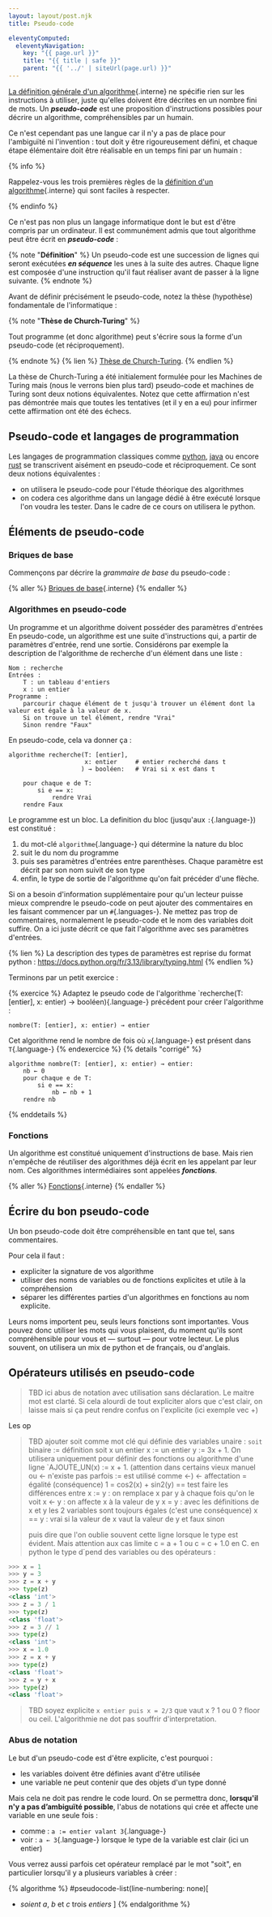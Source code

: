 ```yaml
---
layout: layout/post.njk
title: Pseudo-code

eleventyComputed:
  eleventyNavigation:
    key: "{{ page.url }}"
    title: "{{ title | safe }}"
    parent: "{{ '../' | siteUrl(page.url) }}"
---
```


[La définition générale d'un algorithme](../bases-théoriques/définition){.interne} ne spécifie rien sur les instructions à utiliser, juste qu'elles doivent être décrites en un nombre fini de mots. Un **_pseudo-code_** est une proposition d'instructions possibles pour décrire un algorithme, compréhensibles par un humain.

Ce n'est cependant pas une langue car il n'y a pas de place pour l'ambiguïté ni l'invention : tout doit y être rigoureusement défini, et chaque étape élémentaire doit être réalisable en un temps fini par un humain :

{% info %}

Rappelez-vous les trois premières règles de la [définition d'un algorithme](../bases-théoriques/définition/#règles-générales){.interne} qui sont faciles à respecter.

{% endinfo %}

Ce n'est pas non plus un langage informatique dont le but est d'être compris par un ordinateur. Il est communément admis que tout algorithme peut être écrit en **_pseudo-code_** :

<span id="règles"></span>
{% note "**Définition**" %}
Un pseudo-code est une succession de lignes qui seront exécutées **_en séquence_** les unes à la suite des autres. Chaque ligne est composée d'une instruction qu'il faut réaliser avant de passer à la ligne suivante.
{% endnote %}

Avant de définir précisément le pseudo-code, notez la thèse (hypothèse) fondamentale de l'informatique :

{% note "**Thèse de Church-Turing**" %}

Tout programme (et donc algorithme) peut s'écrire sous la forme d'un pseudo-code (et réciproquement).

{% endnote %}
{% lien %}
[Thèse de Church-Turing](https://fr.wikipedia.org/wiki/Th%C3%A8se_de_Church).
{% endlien %}

La thèse de Church-Turing a été initialement formulée pour les Machines de Turing mais (nous le verrons bien plus tard) pseudo-code et machines de Turing sont deux notions équivalentes. Notez que cette affirmation n'est pas démontrée mais que toutes les tentatives (et il y en a eu) pour infirmer cette affirmation ont été des échecs.

## Pseudo-code et langages de programmation

Les langages de programmation classiques comme [python](https://www.python.org/), [java](https://www.java.com/fr/) ou encore [rust](https://www.rust-lang.org/fr) se transcrivent aisément en pseudo-code et réciproquement. Ce sont deux notions équivalentes :

- on utilisera le pseudo-code pour l'étude théorique des algorithmes
- on codera ces algorithme dans un langage dédié à être exécuté lorsque l'on voudra les tester. Dans le cadre de ce cours on utilisera le python.

## Éléments de pseudo-code

### Briques de base

Commençons par décrire la _grammaire de base_ du pseudo-code :

{% aller %}
[Briques de base](briques-de-base){.interne}
{% endaller %}

### Algorithmes en pseudo-code

Un programme et un algorithme doivent posséder des paramètres d'entrées
En pseudo-code, un algorithme est une suite d'instructions qui, a partir de paramètres d'entrée, rend une sortie. Considérons par exemple la description de  l'algorithme de recherche d'un élément dans une liste :

```text
Nom : recherche
Entrées :
    T : un tableau d'entiers
    x : un entier
Programme :
    parcourir chaque élément de t jusqu'à trouver un élément dont la valeur est égale à la valeur de x.
    Si on trouve un tel élément, rendre "Vrai"
    Sinon rendre "Faux"
```

En pseudo-code, cela va donner ça :

<div id="problème-recherche"></div>

```pseudocode
algorithme recherche(T: [entier],
                     x: entier     # entier recherché dans t
                    ) → booléen:   # Vrai si x est dans t

    pour chaque e de T:
        si e == x:
            rendre Vrai
    rendre Faux
```

Le programme est un bloc. La definition du bloc (jusqu'aux `:`{.language-}) est constitué :

1. du mot-clé `algorithme`{.language-} qui détermine la nature du bloc
2. suit le du nom du programme
3. puis ses paramètres d'entrées entre parenthèses. Chaque paramètre est décrit par son nom suivit de son type
4. enfin, le type de sortie de l'algorithme qu'on fait précéder d'une flèche.

Si on a besoin d'information supplémentaire pour qu'un lecteur puisse mieux comprendre le pseudo-code on peut ajouter des commentaires en les faisant commencer par un `#`{.languages-}.  Ne mettez pas trop de commentaires, normalement le pseudo-code et le nom des variables doit suffire. On a ici juste décrit ce que fait l'algorithme avec ses paramètres d'entrées.

{% lien %}
La description des types de paramètres est reprise du format python : <https://docs.python.org/fr/3.13/library/typing.html>
{% endlien %}

Terminons par un petit exercice :

<span id="algorithme-nombre-occurrences"></span>

{% exercice %}
Adaptez le pseudo code de l'algorithme `recherche(T: [entier], x: entier) → booléen){.language-} précédent pour créer l'algorithme :

```pseudocode
nombre(T: [entier], x: entier) → entier
```

Cet algorithme  rend le nombre de fois où `x`{.language-} est présent dans `T`{.language-}
{% endexercice %}
{% details "corrigé" %}

```pseudocode
algorithme nombre(T: [entier], x: entier) → entier:
    nb ← 0
    pour chaque e de T:
        si e == x:
            nb ← nb + 1
    rendre nb
```

{% enddetails %}

### Fonctions

Un algorithme est constitué uniquement d'instructions de base. Mais rien n'empêche de réutiliser des algorithmes déjà écrit en les appelant par leur nom. Ces algorithmes intermédiaires sont appelées **_fonctions_**.

{% aller %}
[Fonctions](fonctions){.interne}
{% endaller %}

## Écrire du bon pseudo-code

Un bon pseudo-code doit être compréhensible en tant que tel, sans commentaires.

Pour cela il faut :

- expliciter la signature de vos algorithme
- utiliser des noms de variables ou de fonctions explicites et utile à la compréhension
- séparer les différentes parties d'un algorithmes en fonctions au nom explicite.

Leurs noms importent peu, seuls leurs fonctions sont importantes. Vous pouvez donc utiliser les mots qui vous plaisent, du moment qu'ils sont compréhensible pour vous et — surtout — pour votre lecteur. Le plus souvent, on utilisera un mix de python et de français, ou d'anglais.

## Opérateurs utilisés en pseudo-code

> TBD ici abus de notation avec utilisation sans déclaration. Le maitre mot est clarté. Si cela alourdi de tout expliciter alors que c'est clair, on laisse mais si ça peut rendre confus on l'explicite (ici exemple vec +)
> 
Les op
> TBD ajouter soit comme mot clé qui définie des variables
> unaire : `soit`
> binaire := définition soit x un entier x := un entier y := 3x + 1. On utilisera uniquement pour définir des fonctions ou algorithme d'une ligne `AJOUTE_UN(x) := x + 1. (attention dans certains vieux manuel ou <- n'existe pas parfois := est utilisé comme <-)
> <- affectation
> = égalité (conséquence) 1 = cos2(x) + sin2(y)
> == test
> faire les différences entre
> x := y : on remplace x par y à chaque fois qu'on le voit
> x <- y : on affecte x à la valeur de y
> x = y : avec les définitions de x et y les 2 variables sont toujours égales (c'est une conséquence)
> x == y : vrai si la valeur de x vaut la valeur de y et faux sinon
>
> puis dire que l'on oublie souvent cette ligne lorsque le type est évident.
> Mais attention aux cas limite c = a + 1 ou c = c + 1.0 en C.
> en python le type d´pend des variables ou des opérateurs :

```python
>>> x = 1
>>> y = 3
>>> z = x + y
>>> type(z)
<class 'int'>
>>> z = 3 / 1
>>> type(z)
<class 'float'>
>>> z = 3 // 1
>>> type(z)
<class 'int'>
>>> x = 1.0
>>> z = x + y
>>> type(z)
<class 'float'>
>>> z = y + x
>>> type(z)
<class 'float'>
```

> TBD soyez explicite `x entier puis x = 2/3` que vaut x ? 1 ou 0 ? floor ou ceil.
> L'algorithmie ne dot pas souffrir d'interpretation.


### Abus de notation

Le but d'un pseudo-code est d'être explicite, c'est pourquoi :

- les variables doivent être définies avant d'être utilisée
- une variable ne peut contenir que des objets d'un type donné

Mais cela ne doit pas rendre le code lourd. On se permettra donc, **lorsqu'il n'y a pas d’ambiguïté possible**, l'abus de notations qui crée et affecte une variable en une seule fois :

- comme : `a := entier valant 3`{.language-}
- voir : `a ← 3`{.language-} lorsque le type de la variable est clair (ici un entier)

Vous verrez aussi parfois cet opérateur remplacé par le mot "soit", en particulier lorsqu'il y a plusieurs variables à créer :

{% algorithme %}
#pseudocode-list(line-numbering: none)[
  + *soient* $a$, $b$ et $c$ trois *entiers*
]
{% endalgorithme %}

